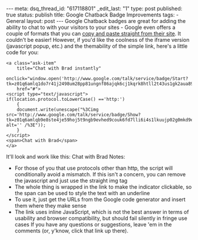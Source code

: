 --- meta: dsq_thread_id: "617118801" _edit_last: "1" type: post published: true status: publish title: Google Chatback Badge Improvements tags: - General layout: post --- Google Chatback badges are great for adding the ability to chat to with your visitors to your sites - Google even offers a couple of formats that you can [copy and paste straight from their site](http://www.google.com/talk/service/badge/New). It couldn't be easier! However, if you'd like the coolness of the iframe version (javascript popup, etc.) and the themability of the simple link, here's a little code for you: 
    
    
    <a class="ask-item" 
    	title="Chat with Brad instantly" 
    	onclick="window.open('http://www.google.com/talk/service/badge/Start?tk=z01q6amlq1do7r41j2498um28pp81ungnf86ajqk6cj1kqrk8htll2t43us1gk2aua89v8akkuuagor6inh581hoqpskhbkb4s9rlur1brtcqen9al2c0gqkj2auj7q0pp25321osdbr2khk7l3ee7msrjvfto918t6v9u15a','Window','menubar=no,width=300,height=500,toolbar=no,resizable=yes');" 
    	href="#">
    <script type="text/javascript">
    if(location.protocol.toLowerCase() =='http:')
    	{
    	document.write(unescape("%3Cimg src='http://www.google.com/talk/service/badge/Show?tk=z01q6amlqb9e8ste4je59hoj5t9ngb9evhed9couk6fd7lli6i4s1lkuujp02g0mkd9e3b6cm3s9d5uab3ud8et6m2raheov3ugl8r5golbc75mmoi4uol4uhj17kife84ecn2i1rbsikfnkglac5lmh6ooed3sv9d82idslh&w=9&h=9' alt='' /%3E"));
    	}
    </script>
    <span>Chat with Brad</span>
    </a>
    

It'll look and work like this:  Chat with Brad Notes:

  * For those of you that use protocols other than http, the script will conditionally avoid a mismatch. If this isn't a concern, you can remove the javascript and just use the straight img tag
  * The whole thing is wrapped in the link to make the indicator clickable, so the span can be used to style the text with an underline
  * To use it, just get the URLs from the Google code generator and insert them where they make sense
  * The link uses inline JavaScript, which is not the best answer in terms of usability and browser compatibility, but should fail silently in fringe use cases
If you have any questions or suggestions, leave 'em in the comments (or,
y'know, click that link up there).

